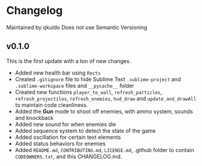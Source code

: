 # Changelog
Maintained by qkuldo
Does not use Semantic Versioning
## v0.1.0
This is the first update with a ton of new changes.
- Added new health bar using `Rects`
- Created `.gitignore` file to hide Sublime Text `.sublime-project` and `.sublime-workspace` files and `__pycache__` folder
- Created new functions `player_to_wall`, `refresh_particles`, `refresh_projectiles`, `refresh_enemies`, `hud_draw` and `update_and_drawAll` to maintain code cleanliness.
- Added the **Gun** mode to shoot off enemies, with ammo system, sounds and knockback
- Added new sound for when enemies die
- Added sequence system to detect the state of the game
- Added oscillation for certain text elements
- Added status behaviors for enemies
- Added `README.md`, `CONTRIBUTING.md`, `LICENSE.md`, .github folder to contain `CODEOWNERS.txt`, and this CHANGELOG.md.